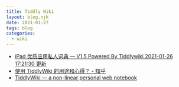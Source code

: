 ```yaml
---
title: Tiddly Wiki
layout: blog.njk
date: 2021-01-27
tags: blog
categories:
  - wiki
---
```


* [iPad 优质应用私人词典 — V1.5 Powered By Tiddlywiki 2021-01-26 17:21:30 更新](https://drive.dailyio.cn/app-dictionary-v-1-5-preview.html)
* [使用 TiddlyWiki 的用途和心得？ - 知乎](https://www.zhihu.com/question/31214433)
* [TiddlyWiki — a non-linear personal web notebook](https://tiddlywiki.com/)